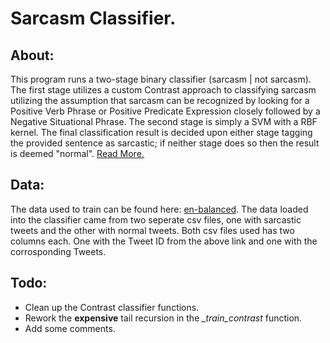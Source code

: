 # Sarcasm Classifier.

## About:
This program runs a two-stage binary classifier (sarcasm | not sarcasm). The first stage utilizes a custom Contrast approach
to classifying sarcasm utilizing the assumption that sarcasm can be recognized by looking for a Positive Verb Phrase or Positive
Predicate Expression closely followed by a Negative Situational Phrase. The second stage is simply a SVM with a RBF kernel. The final
classification result is decided upon either stage tagging the provided sentence as sarcastic; if neither stage does so then the result
is deemed "normal".
[Read More.](https://www.aclweb.org/anthology/D13-1066.pdf)

## Data:
The data used to train can be found here: [en-balanced](http://liks.fav.zcu.cz/sarcasm/).
The data loaded into the classifier came from two seperate csv files, one with sarcastic tweets and the other with normal tweets.
Both csv files used has two columns each. One with the Tweet ID from the above link and one with the corrosponding Tweets.

## Todo:
- Clean up the Contrast classifier functions.
- Rework the **expensive** tail recursion in the *_train_contrast* function.
- Add some comments.
